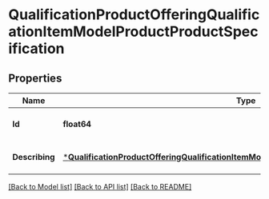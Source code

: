 # QualificationProductOfferingQualificationItemModelProductProductSpecification

## Properties
Name | Type | Description | Notes
------------ | ------------- | ------------- | -------------
**Id** | **float64** |  | [optional] [default to null]
**Describing** | [***QualificationProductOfferingQualificationItemModelProductProductSpecificationDescribing**](qualificationProductOfferingQualificationItemModel_product_productSpecification_describing.md) |  | [optional] [default to null]

[[Back to Model list]](../README.md#documentation-for-models) [[Back to API list]](../README.md#documentation-for-api-endpoints) [[Back to README]](../README.md)

